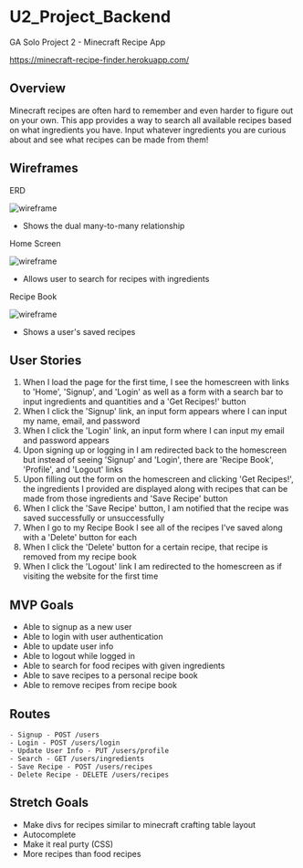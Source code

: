 # U2_Project_Backend
GA Solo Project 2 - Minecraft Recipe App

https://minecraft-recipe-finder.herokuapp.com/

## Overview
Minecraft recipes are often hard to remember and even harder to figure out on your own. This app provides a way to search all available recipes based on what ingredients you have. Input whatever ingredients you are curious about and see what recipes can be made from them!

## Wireframes
ERD

![wireframe](https://i.imgur.com/sCuVSRA.png)
- Shows the dual many-to-many relationship

Home Screen

![wireframe](https://i.imgur.com/UngJ4LR.png)
- Allows user to search for recipes with ingredients

Recipe Book

![wireframe](https://i.imgur.com/aOwMMaI.png)
- Shows a user's saved recipes

## User Stories
1. When I load the page for the first time, I see the homescreen with links to 'Home', 'Signup', and 'Login' as well as a form with a search bar to input ingredients and quantities and a 'Get Recipes!' button
2. When I click the 'Signup' link, an input form appears where I can input my name, email, and password
3. When I click the 'Login' link, an input form where I can input my email and password appears
4. Upon signing up or logging in I am redirected back to the homescreen but instead of seeing 'Signup' and 'Login', there are 'Recipe Book', 'Profile', and 'Logout' links
5. Upon filling out the form on the homescreen and clicking 'Get Recipes!', the ingredients I provided are displayed along with recipes that can be made from those ingredients and 'Save Recipe' button
6. When I click the 'Save Recipe' button, I am notified that the recipe was saved successfully or unsuccessfully 
7. When I go to my Recipe Book I see all of the recipes I've saved along with a 'Delete' button for each
8. When I click the 'Delete' button for a certain recipe, that recipe is removed from my recipe book
9. When I click the 'Logout' link I am redirected to the homescreen as if visiting the website for the first time
## MVP Goals
- Able to signup as a new user
- Able to login with user authentication
- Able to update user info
- Able to logout while logged in
- Able to search for food recipes with given ingredients
- Able to save recipes to a personal recipe book
- Able to remove recipes from recipe book
## Routes
    - Signup - POST /users
    - Login - POST /users/login
    - Update User Info - PUT /users/profile
    - Search - GET /users/ingredients
    - Save Recipe - POST /users/recipes
    - Delete Recipe - DELETE /users/recipes
## Stretch Goals
- Make divs for recipes similar to minecraft crafting table layout
- Autocomplete
- Make it real purty (CSS)
- More recipes than food recipes